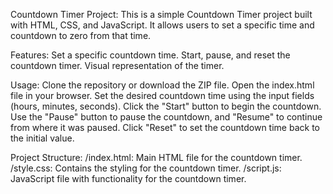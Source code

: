 Countdown Timer Project:
This is a simple Countdown Timer project built with HTML, CSS, and JavaScript. It allows users to set a specific time and countdown to zero from that time.

Features:
Set a specific countdown time.
Start, pause, and reset the countdown timer.
Visual representation of the timer.

Usage:
Clone the repository or download the ZIP file.
Open the index.html file in your browser.
Set the desired countdown time using the input fields (hours, minutes, seconds).
Click the "Start" button to begin the countdown.
Use the "Pause" button to pause the countdown, and "Resume" to continue from where it was paused.
Click "Reset" to set the countdown time back to the initial value.


Project Structure:
/index.html: Main HTML file for the countdown timer.
/style.css: Contains the styling for the countdown timer.
/script.js: JavaScript file with functionality for the countdown timer.